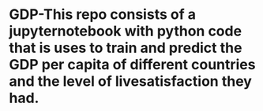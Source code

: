 # GDP-This repo consists of a  jupyternotebook with python code that is uses to train and predict the GDP  per capita of different countries and the level of livesatisfaction they had.
